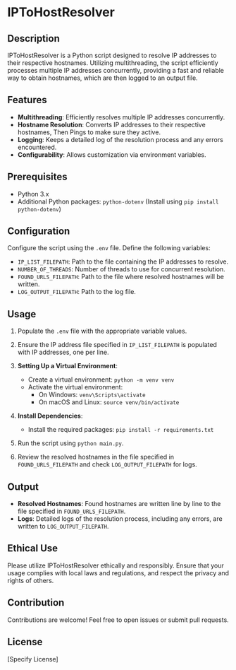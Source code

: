# IPToHostResolver

## Description
IPToHostResolver is a Python script designed to resolve IP addresses to their respective hostnames. Utilizing multithreading, the script efficiently processes multiple IP addresses concurrently, providing a fast and reliable way to obtain hostnames, which are then logged to an output file.

## Features
- **Multithreading**: Efficiently resolves multiple IP addresses concurrently.
- **Hostname Resolution**: Converts IP addresses to their respective hostnames,  Then Pings to make sure they active.
- **Logging**: Keeps a detailed log of the resolution process and any errors encountered.
- **Configurability**: Allows customization via environment variables.

## Prerequisites
- Python 3.x
- Additional Python packages: `python-dotenv` (Install using `pip install python-dotenv`)

## Configuration
Configure the script using the `.env` file. Define the following variables:
- `IP_LIST_FILEPATH`: Path to the file containing the IP addresses to resolve.
- `NUMBER_OF_THREADS`: Number of threads to use for concurrent resolution.
- `FOUND_URLS_FILEPATH`: Path to the file where resolved hostnames will be written.
- `LOG_OUTPUT_FILEPATH`: Path to the log file.

## Usage
1. Populate the `.env` file with the appropriate variable values.
2. Ensure the IP address file specified in `IP_LIST_FILEPATH` is populated with IP addresses, one per line.
3. **Setting Up a Virtual Environment**:
   - Create a virtual environment: `python -m venv venv`
   - Activate the virtual environment:
     - On Windows: `venv\Scripts\activate`
     - On macOS and Linux: `source venv/bin/activate`

4. **Install Dependencies**:
   - Install the required packages: `pip install -r requirements.txt`
5. Run the script using `python main.py`.
6. Review the resolved hostnames in the file specified in `FOUND_URLS_FILEPATH` and check `LOG_OUTPUT_FILEPATH` for logs.

## Output
- **Resolved Hostnames**: Found hostnames are written line by line to the file specified in `FOUND_URLS_FILEPATH`.
- **Logs**: Detailed logs of the resolution process, including any errors, are written to `LOG_OUTPUT_FILEPATH`.

## Ethical Use
Please utilize IPToHostResolver ethically and responsibly. Ensure that your usage complies with local laws and regulations, and respect the privacy and rights of others.

## Contribution
Contributions are welcome! Feel free to open issues or submit pull requests.

## License
[Specify License]


